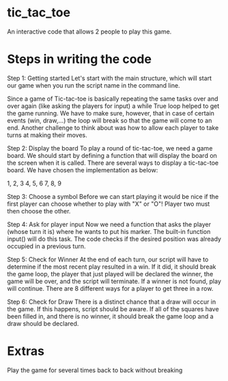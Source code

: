 # tic_tac_toe #

An interactive code that allows 2 people to play this game.

# Steps in writing the code #

Step 1: Getting started
Let's start with the main structure, which will start our game when you run the script name in the command line. 

Since a game of Tic-tac-toe is basically repeating the same tasks over and over again (like asking the players for input) a while True loop helped to get the game running. We have to make sure, however, that in case of certain events (win, draw,...) the loop will break so that the game will come to an end. Another challenge to think about was how to allow each player to take turns at making their moves.

Step 2: Display the board
To play a round of tic-tac-toe, we need a game board. We should start by defining a function that will display the board on the screen when it is called. There are several ways to display a tic-tac-toe board. We have chosen the implementation as below:

1, 2, 3
4, 5, 6
7, 8, 9

Step 3: Choose a symbol
Before we can start playing it would be nice if the first player can choose whether to play with "X" or "O"! Player two must then choose the other.

Step 4: Ask for player input
Now we need a function that asks the player (whose turn it is) where he wants to put his marker. The built-in function input() will do this task.  The code checks if the desired position was already occupied in a previous turn.

Step 5: Check for Winner
At the end of each turn, our script will have to determine if the most recent play resulted in a win. If it did, it should break the game loop, the player that just played will be declared the winner, the game will be over, and the script will terminate. If a winner is not found, play will continue. There are 8 different ways for a player to get three in a row.

Step 6: Check for Draw
There is a distinct chance that a draw will occur in the game. If this happens, script should be aware. If all of the squares have been filled in, and there is no winner, it should break the game loop and a draw should be declared.

# Extras #

Play the game for several times back to back without breaking
